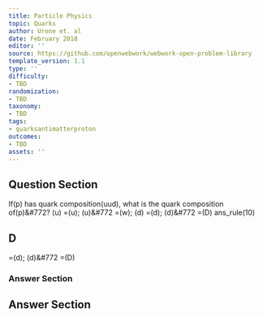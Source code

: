 ```yaml
---
title: Particle Physics
topic: Quarks
author: Urone et. al
date: February 2018
editor: ''
source: https://github.com/openwebwork/webwork-open-problem-library
template_version: 1.1
type: ''
difficulty:
- TBD
randomization:
- TBD
taxonomy:
- TBD
tags:
- quarksantimatterproton
outcomes:
- TBD
assets: ''
---
```


## Question Section 

If(p) has quark composition(uud), what is the quark composition of(p)&#772?
(u) =(u);  (u)&#772 =(w);  (d) =(d);   (d)&#772 =(D)
ans_rule(10)

## D
=(d);   (d)&#772 =(D)
### Answer Section


## Answer Section

